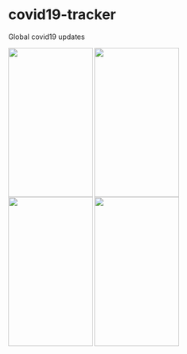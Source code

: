 # covid19-tracker
Global covid19 updates

<a href="url"><img src="https://user-images.githubusercontent.com/68692374/94105240-7d3cca80-fe56-11ea-882c-710f33102b84.jpeg" align="left" height="300" width="170" ></a>
<a href="url"><img src="https://user-images.githubusercontent.com/68692374/94105274-904f9a80-fe56-11ea-912f-1fe995d7e3fb.jpeg" align="left" height="300" width="170" ></a>
<a href="url"><img src="https://user-images.githubusercontent.com/68692374/94105282-93e32180-fe56-11ea-8b9c-7ba9622d6e7e.jpeg" align="left" height="300" width="170" ></a>
<a href="url"><img src="https://user-images.githubusercontent.com/68692374/94105291-96de1200-fe56-11ea-83d1-90cfc97aede9.jpeg" align="left" height="300" width="170" ></a>




